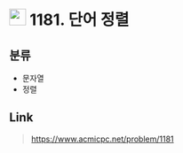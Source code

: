 # <img src="https://d2gd6pc034wcta.cloudfront.net/tier/6.svg" width="30"> 1181. 단어 정렬

## 분류
* 문자열
* 정렬

## Link
> https://www.acmicpc.net/problem/1181